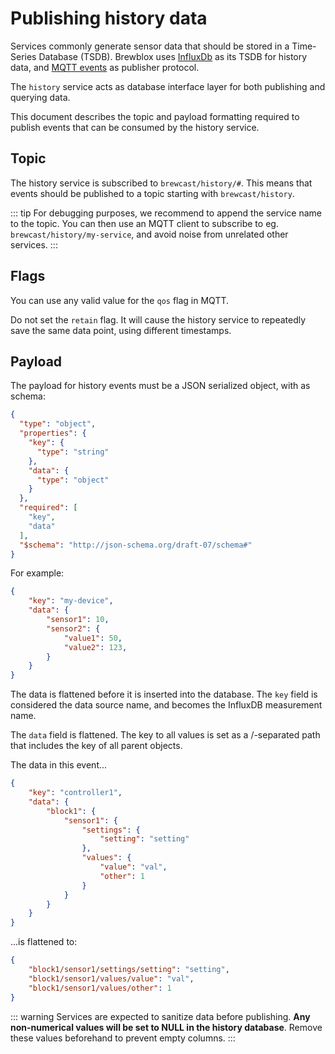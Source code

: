 # Publishing history data

Services commonly generate sensor data that should be stored in a Time-Series Database (TSDB).
Brewblox uses [InfluxDb](https://www.influxdata.com/) as its TSDB for history data, and [MQTT events](./events) as publisher protocol.

The `history` service acts as database interface layer for both publishing and querying data.

This document describes the topic and payload formatting required to publish events that can be consumed by the history service.

## Topic

The history service is subscribed to `brewcast/history/#`.
This means that events should be published to a topic starting with `brewcast/history`.

::: tip
For debugging purposes, we recommend to append the service name to the topic.
You can then use an MQTT client to subscribe to eg. `brewcast/history/my-service`, and avoid noise from unrelated other services.
:::

## Flags

You can use any valid value for the `qos` flag in MQTT.

Do not set the `retain` flag. It will cause the history service to repeatedly save the same data point, using different timestamps.

## Payload

The payload for history events must be a JSON serialized object, with as schema:

```json
{
  "type": "object",
  "properties": {
    "key": {
      "type": "string"
    },
    "data": {
      "type": "object"
    }
  },
  "required": [
    "key",
    "data"
  ],
  "$schema": "http://json-schema.org/draft-07/schema#"
}
```

For example:

```json
{
    "key": "my-device",
    "data": {
        "sensor1": 10,
        "sensor2": {
            "value1": 50,
            "value2": 123,
        }
    }
}
```

The data is flattened before it is inserted into the database.
The `key` field is considered the data source name, and becomes the InfluxDB measurement name.

The `data` field is flattened.
The key to all values is set as a /-separated path that includes the key of all parent objects.

The data in this event...

```json
{
    "key": "controller1",
    "data": {
        "block1": {
            "sensor1": {
                "settings": {
                    "setting": "setting"
                },
                "values": {
                    "value": "val",
                    "other": 1
                }
            }
        }
    }
}
```

...is flattened to:

```json
{
    "block1/sensor1/settings/setting": "setting",
    "block1/sensor1/values/value": "val",
    "block1/sensor1/values/other": 1
}
```

::: warning
Services are expected to sanitize data before publishing.
**Any non-numerical values will be set to NULL in the history database**. Remove these values beforehand to prevent empty columns.
:::
